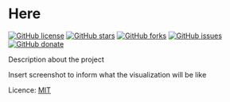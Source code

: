 # Here

[![GitHub license](https://img.shields.io/github/license/studiourbanna/here?style=for-the-badge)](https://github.com/studiourbanna/here)
[![GitHub stars](https://img.shields.io/github/stars/studiourbanna/here?style=for-the-badge)](https://github.com/studiourbanna/here/stargazers)
[![GitHub forks](https://img.shields.io/github/forks/studiourbanna/here?style=for-the-badge)](https://github.com/clcmo/here/network)
[![GitHub issues](https://img.shields.io/github/issues/studiourbanna/here?style=for-the-badge)](https://github.com/clcmo/here/issues)
[![GitHub donate](https://img.shields.io/github/sponsors/clcmo?color=pink&style=for-the-badge)](https://github.com/sponsors/clcmo)

Description about the project

Insert screenshot to inform what the visualization will be like

Licence: [MIT](LICENSE)
